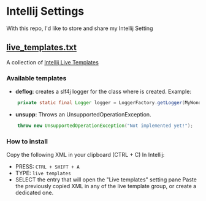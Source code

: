 # Intellij Settings

With this repo, I'd like to store and share my Intellij Setting

## [live_templates.txt][2]

A collection of [Intellij Live Templates][1]

### Available templates

- **deflog**: creates a slf4j logger for the class where is created. Example:  
```java
    private static final Logger logger = LoggerFactory.getLogger(MyWonderfulClass.class);
```
- **unsupp**: Throws an UnsupportedOperationException. 
```java
    throw new UnsupportedOperationException("Not implemented yet!");
```

### How to install 

Copy the following XML in your clipboard (CTRL + C)
In Intellij:

- PRESS: `CTRL + SHIFT + A`
- TYPE: `live templates`
- SELECT the entry that will open the "Live templates" setting pane 
   Paste the previously copied XML in any of the live template group, or create a dedicated one.



[1]:https://www.jetbrains.com/help/idea/2016.3/live-templates.html
[2]:live_templates.txt
